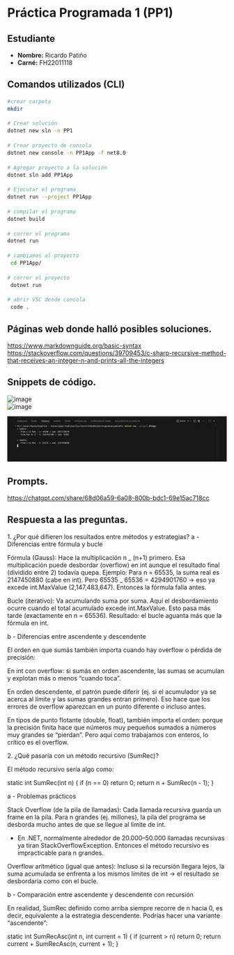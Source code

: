 # Práctica Programada 1 (PP1)

## Estudiante

- **Nombre:** Ricardo Patiño
- **Carné:** FH22011118

## Comandos utilizados (CLI)

```bash
#crear carpeta
mkdir

# Crear solución
dotnet new sln -n PP1

# Crear proyecto de consola
dotnet new console -n PP1App -f net8.0

# Agregar proyecto a la solución
dotnet sln add PP1App

# Ejecutar el programa
dotnet run --project PP1App

# compilar el programa
dotnet build

# correr el programa
dotnet run

# cambiamos al proyecto
 cd PP1App/

# correr el proyecto
 dotnet run

# abrir VSC desde consola
 code .
```

## Páginas web donde halló posibles soluciones.

https://www.markdownguide.org/basic-syntax
https://stackoverflow.com/questions/39709453/c-sharp-recursive-method-that-receives-an-integer-n-and-prints-all-the-integers

## Snippets de código.

<img width="1488" height="493" alt="image" src="https://github.com/user-attachments/assets/d0b7f520-1af8-4921-a40c-3c52013645db" />
</br>
<img width="1499" height="363" alt="image" src="https://github.com/user-attachments/assets/6a037839-72aa-49b6-ae59-7b305902f2e5" />
</br>

![Resultado](resultado.jpg)
</br>

## Prompts.

https://chatgpt.com/share/68d06a59-6a08-800b-bdc1-69e15ac718cc

## Respuesta a las preguntas.

<p>
1. ¿Por qué difieren los resultados entre métodos y estrategias?
a - Diferencias entre fórmula y bucle

Fórmula (Gauss):
Hace la multiplicación n _ (n+1) primero. Esa multiplicación puede desbordar (overflow) en int aunque el resultado final (dividido entre 2) todavía quepa.
Ejemplo:
Para n = 65535, la suma real es 2147450880 (cabe en int).
Pero 65535 _ 65536 = 4294901760 → eso ya excede int.MaxValue (2,147,483,647).
Entonces la fórmula falla antes.

Bucle (iterativo):
Va acumulando suma por suma. Aquí el desbordamiento ocurre cuando el total acumulado excede int.MaxValue. Esto pasa más tarde (exactamente en n = 65536).
Resultado: el bucle aguanta más que la fórmula en int.

</p>
<p>
b - Diferencias entre ascendente y descendente

El orden en que sumás también importa cuando hay overflow o pérdida de precisión:

En int con overflow: si sumás en orden ascendente, las sumas se acumulan y explotan más o menos “cuando toca”.

En orden descendente, el patrón puede diferir (ej. si el acumulador ya se acerca al límite y las sumas grandes entran primero). Eso hace que los errores de overflow aparezcan en un punto diferente o incluso antes.

En tipos de punto flotante (double, float), también importa el orden: porque la precisión finita hace que números muy pequeños sumados a números muy grandes se “pierdan”. Pero aquí como trabajamos con enteros, lo crítico es el overflow.

</p>
<p>
2. ¿Qué pasaría con un método recursivo (SumRec)?

El método recursivo sería algo como:

static int SumRec(int n)
{
if (n == 0) return 0;
return n + SumRec(n - 1);
}

a - Problemas prácticos

Stack Overflow (de la pila de llamadas):
Cada llamada recursiva guarda un frame en la pila. Para n grandes (ej. millones), la pila del programa se desborda mucho antes de que se llegue al límite de int.

- En .NET, normalmente alrededor de 20.000–50.000 llamadas recursivas ya tiran StackOverflowException.
  Entonces el método recursivo es impracticable para n grandes.

Overflow aritmético (igual que antes):
Incluso si la recursión llegara lejos, la suma acumulada se enfrenta a los mismos límites de int → el resultado se desbordaría como con el bucle.

b - Comparación entre ascendente y descendente con recursión

En realidad, SumRec definido como arriba siempre recorre de n hacia 0, es decir, equivalente a la estrategia descendente.
Podrías hacer una variante “ascendente”:

static int SumRecAsc(int n, int current = 1)
{
if (current > n) return 0;
return current + SumRecAsc(n, current + 1);
}

</p>
